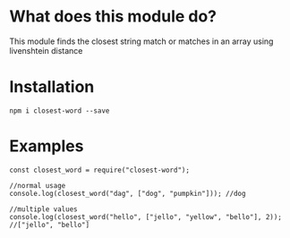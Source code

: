 # What does this module do?

This module finds the closest string match or matches in an array using livenshtein distance

# Installation

`npm i closest-word --save`

# Examples

```
const closest_word = require("closest-word");

//normal usage
console.log(closest_word("dag", ["dog", "pumpkin"])); //dog

//multiple values
console.log(closest_word("hello", ["jello", "yellow", "bello"], 2)); //["jello", "bello"]
```